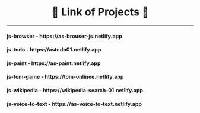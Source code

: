 <h1 align="center">🔗 Link of Projects 🔗</h1>
<hr />
<h4 align="start">js-browser - https://as-brouser-js.netlify.app</h4>
<h4 align="start">js-todo - https://astodo01.netlify.app</h4>
<h4 align="start">js-paint - https://as-paint.netlify.app</h4>
<h4 align="start">js-tom-game - https://tom-onlinee.netlify.app</h4>
<h4 align="start">js-wikipedia - https://wikipedia-search-01.netlify.app</h4>
<h4 align="start">js-voice-to-text - https://as-voice-to-text.netlify.app</h4>
